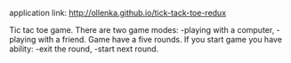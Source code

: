 application link: http://ollenka.github.io/tick-tack-toe-redux


Tic tac toe game. 
There are two game modes: 
  -playing with a computer,
  -playing with a friend.
Game have a five rounds. If you start game you have ability:
  -exit the round,
  -start next round.